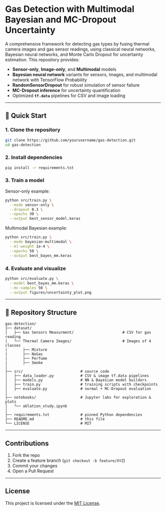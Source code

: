 # Gas Detection with Multimodal Bayesian and MC-Dropout Uncertainty

A comprehensive framework for detecting gas types by fusing thermal camera images and gas sensor readings, using classical neural networks, Bayesian neural networks, and Monte Carlo Dropout for uncertainty estimation. This repository provides:

- **Sensor-only**, **Image-only**, and **Multimodal** models
- **Bayesian neural network** variants for sensors, images, and multimodal network with TensorFlow Probability
- **RandomSensorDropout** for robust simulation of sensor faliure
- **MC-Dropout inference** for uncertainty quantification
- Optimized **`tf.data`** pipelines for CSV and image loading

---

## 🚀 Quick Start

### 1. Clone the repository
```bash
git clone https://github.com/yourusername/gas-detection.git
cd gas-detection
```

### 2. Install dependencies
```bash
pip install -r requirements.txt
```

### 3. Train a model
Sensor-only example:
```bash
python src/train.py \
  --mode sensor-only \
  --dropout 0.3 \
  --epochs 30 \
  --output best_sensor_model.keras
```

Multimodal Bayesian example:
```bash
python src/train.py \
  --mode bayesian-multimodal \
  --kl-weight 1e-4 \
  --epochs 50 \
  --output best_bayes_mm.keras
```

### 4. Evaluate and visualize
```bash
python src/evaluate.py \
  --model best_bayes_mm.keras \
  --mc-samples 50 \
  --output figures/uncertainty_plot.png
```

---

## 📂 Repository Structure
```
gas-detection/
├── dataset/
│   ├── Gas Sensors Measurment/                      # CSV for gas reading
│   └── Thermal Camera Images/                       # Images of 4 classes
|       ├── Mixture
|       ├── NoGas
|       ├── Perfume
|       ├── Smoke
│
├── src/                          # source code
│   ├── data_loader.py            # CSV & image tf.data pipelines
│   ├── models.py                 # NN & Bayesian model builders
│   ├── train.py                  # training scripts with checkpoints
│   ├── evaluate.py               # normal + MC-Dropout evaluation
│
├── notebooks/                    # Jupyter labs for exploration & plots
│   └── ablation_study.ipynb
│
├── requirements.txt              # pinned Python dependencies
├── README.md                     # this file
└── LICENSE                       # MIT
```

---


## Contributions
1. Fork the repo
2. Create a feature branch (`git checkout -b feature/XYZ`)
3. Commit your changes
4. Open a Pull Request

---

## License
This project is licensed under the [MIT License](LICENSE).

